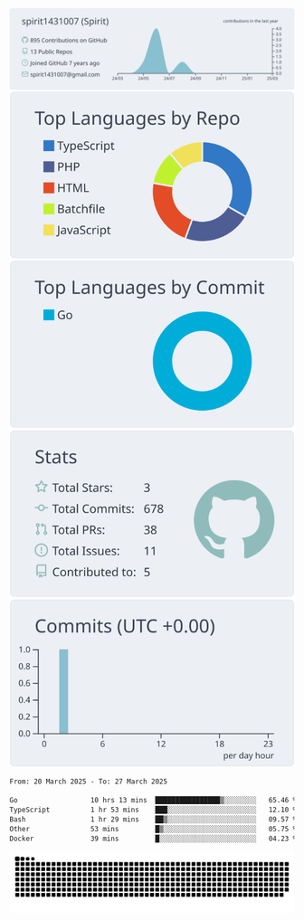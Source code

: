 [![](https://raw.githubusercontent.com/spirit1431007/spirit1431007/master/profile-summary-card-output/nord_bright/0-profile-details.svg)](https://git.io/spiritx)
[![](https://raw.githubusercontent.com/spirit1431007/spirit1431007/master/profile-summary-card-output/nord_bright/1-repos-per-language.svg)](https://git.io/spiritx) [![](https://raw.githubusercontent.com/spirit1431007/spirit1431007/master/profile-summary-card-output/nord_bright/2-most-commit-language.svg)](https://git.io/spiritx)
[![](https://raw.githubusercontent.com/spirit1431007/spirit1431007/master/profile-summary-card-output/nord_bright/3-stats.svg)](https://git.io/spiritx) [![](https://raw.githubusercontent.com/spirit1431007/spirit1431007/master/profile-summary-card-output/nord_bright/4-productive-time.svg)](https://git.io/spiritx)

<!--START_SECTION:waka-->

```txt
From: 20 March 2025 - To: 27 March 2025

Go                  10 hrs 13 mins  ████████████████▒░░░░░░░░   65.46 %
TypeScript          1 hr 53 mins    ███░░░░░░░░░░░░░░░░░░░░░░   12.10 %
Bash                1 hr 29 mins    ██▒░░░░░░░░░░░░░░░░░░░░░░   09.57 %
Other               53 mins         █▒░░░░░░░░░░░░░░░░░░░░░░░   05.75 %
Docker              39 mins         █░░░░░░░░░░░░░░░░░░░░░░░░   04.23 %
```

<!--END_SECTION:waka-->

![contribution](https://github.com/spirit1431007/spirit1431007/blob/output/github-contribution-grid-snake.svg)
